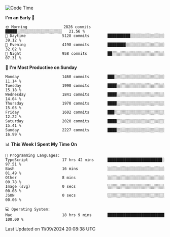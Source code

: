 <!--START_SECTION:waka-->
![Code Time](http://img.shields.io/badge/Code%20Time-4%2C337%20hrs%2053%20mins-blue)

**I'm an Early 🐤** 

```text
🌞 Morning                2826 commits        █████░░░░░░░░░░░░░░░░░░░░   21.56 % 
🌆 Daytime                5128 commits        ██████████░░░░░░░░░░░░░░░   39.12 % 
🌃 Evening                4198 commits        ████████░░░░░░░░░░░░░░░░░   32.02 % 
🌙 Night                  958 commits         ██░░░░░░░░░░░░░░░░░░░░░░░   07.31 % 
```
📅 **I'm Most Productive on Sunday** 

```text
Monday                   1460 commits        ███░░░░░░░░░░░░░░░░░░░░░░   11.14 % 
Tuesday                  1990 commits        ████░░░░░░░░░░░░░░░░░░░░░   15.18 % 
Wednesday                1841 commits        ████░░░░░░░░░░░░░░░░░░░░░   14.04 % 
Thursday                 1970 commits        ████░░░░░░░░░░░░░░░░░░░░░   15.03 % 
Friday                   1602 commits        ███░░░░░░░░░░░░░░░░░░░░░░   12.22 % 
Saturday                 2020 commits        ████░░░░░░░░░░░░░░░░░░░░░   15.41 % 
Sunday                   2227 commits        ████░░░░░░░░░░░░░░░░░░░░░   16.99 % 
```


📊 **This Week I Spent My Time On** 

```text
💬 Programming Languages: 
TypeScript               17 hrs 42 mins      ████████████████████████░   97.51 % 
Bash                     16 mins             ░░░░░░░░░░░░░░░░░░░░░░░░░   01.49 % 
Other                    8 mins              ░░░░░░░░░░░░░░░░░░░░░░░░░   00.78 % 
Image (svg)              0 secs              ░░░░░░░░░░░░░░░░░░░░░░░░░   00.08 % 
JSON                     0 secs              ░░░░░░░░░░░░░░░░░░░░░░░░░   00.06 % 

💻 Operating System: 
Mac                      18 hrs 9 mins       █████████████████████████   100.00 % 
```


 Last Updated on 11/09/2024 20:08:38 UTC
<!--END_SECTION:waka-->
